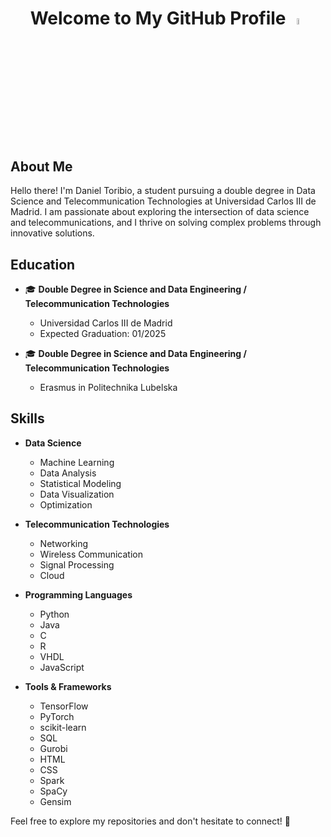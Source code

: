 <div align="center">
  
# Welcome to My GitHub Profile <img src="https://images.emojiterra.com/google/noto-emoji/unicode-15/animated/1f44b.gif" width="5%" height = "5%" alt="Animación de ejemplo">

</div>

## About Me

Hello there! I'm Daniel Toribio, a student pursuing a double degree in Data Science and Telecommunication Technologies at Universidad Carlos III de Madrid. I am passionate about exploring the intersection of data science and telecommunications, and I thrive on solving complex problems through innovative solutions.

## Education

- 🎓 **Double Degree in Science and Data Engineering / Telecommunication Technologies**
  - Universidad Carlos III de Madrid
  - Expected Graduation: 01/2025

- 🎓 **Double Degree in Science and Data Engineering / Telecommunication Technologies**
  - Erasmus in Politechnika Lubelska

## Skills

- **Data Science**
  - Machine Learning
  - Data Analysis
  - Statistical Modeling
  - Data Visualization
  - Optimization

- **Telecommunication Technologies**
  - Networking
  - Wireless Communication
  - Signal Processing
  - Cloud

- **Programming Languages**
  - Python
  - Java
  - C
  - R
  - VHDL
  - JavaScript

- **Tools & Frameworks**
  - TensorFlow
  - PyTorch
  - scikit-learn
  - SQL
  - Gurobi
  - HTML
  - CSS
  - Spark
  - SpaCy
  - Gensim

Feel free to explore my repositories and don't hesitate to connect! 🚀
